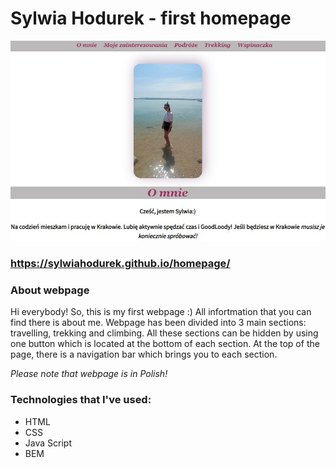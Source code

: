 # Sylwia Hodurek - first homepage

![Homepage](images/screenHomepage.jpg)

### https://sylwiahodurek.github.io/homepage/

### About webpage

Hi everybody!
So, this is my first webpage :) All infortmation that you can find there is about me. 
Webpage has been divided into 3 main sections: travelling, trekking and climbing.
All these sections can be hidden by using one button which is located at the bottom of each section. 
At the top of the page, there is a navigation bar which brings you to each section. 

*Please note that webpage is in Polish!*

### Technologies that I've used:

- HTML
- CSS
- Java Script
- BEM

